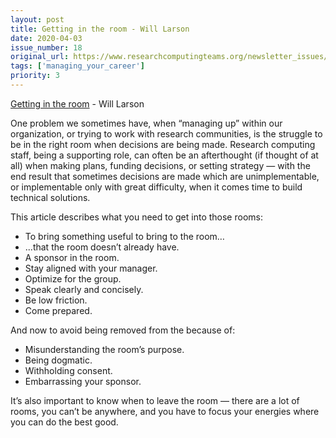 ```yaml
---
layout: post
title: Getting in the room - Will Larson
date: 2020-04-03
issue_number: 18
original_url: https://www.researchcomputingteams.org/newsletter_issues/0018
tags: ['managing_your_career']
priority: 3
---
```


<!-- markdownlint-disable MD033 -->
<!-- markdownlint-disable MD041 -->
<!-- markdownlint-disable MD049 -->

[Getting in the room](https://lethain.com/getting-in-the-room/) - Will Larson

One problem we sometimes have, when “managing up” within our organization, or trying to work with research communities, is the struggle to be in the right room when decisions are being made.  Research computing staff, being a supporting role, can often be an afterthought (if thought of at all) when making plans, funding decisions, or setting strategy — with the end result that sometimes decisions are made which are unimplementable, or implementable only with great difficulty, when it comes time to build technical solutions.

This article describes what you need to get into those rooms:

- To bring something useful to bring to the room…
- ...that the room doesn’t already have.
- A sponsor in the room.
- Stay aligned with your manager.
- Optimize for the group.
- Speak clearly and concisely.
- Be low friction.
- Come prepared.

And now to avoid being removed from the because of:

- Misunderstanding the room’s purpose.
- Being dogmatic.
- Withholding consent.
- Embarrassing your sponsor.

It’s also important to know when to leave the room — there are a lot of rooms, you can’t be anywhere, and you have to focus your energies where you can do the best good.

